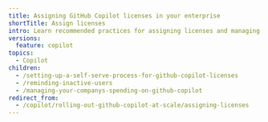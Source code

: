 ```yaml
---
title: Assigning GitHub Copilot licenses in your enterprise
shortTitle: Assign licenses
intro: Learn recommended practices for assigning licenses and managing costs.
versions:
  feature: copilot
topics:
  - Copilot
children:
  - /setting-up-a-self-serve-process-for-github-copilot-licenses
  - /reminding-inactive-users
  - /managing-your-companys-spending-on-github-copilot
redirect_from:
  - /copilot/rolling-out-github-copilot-at-scale/assigning-licenses
---
```


